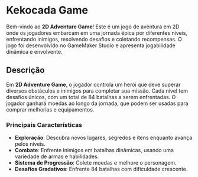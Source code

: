 # Kekocada Game

Bem-vindo ao **2D Adventure Game**! Este é um jogo de aventura em 2D onde os jogadores embarcam em uma jornada épica por diferentes níveis, enfrentando inimigos, resolvendo desafios e coletando recompensas. O jogo foi desenvolvido no GameMaker Studio e apresenta jogabilidade dinâmica e envolvente.

## Descrição

Em **2D Adventure Game**, o jogador controla um herói que deve superar diversos obstáculos e inimigos para completar sua missão. Cada nível tem desafios únicos, com um total de 84 batalhas a serem enfrentadas. O jogador ganhará moedas ao longo da jornada, que podem ser usadas para comprar melhorias e equipamentos.

### Principais Características
- **Exploração**: Descubra novos lugares, segredos e itens enquanto avança pelos níveis.
- **Combate**: Enfrente inimigos em batalhas dinâmicas, usando uma variedade de armas e habilidades.
- **Sistema de Progressão**: Colete moedas e melhore o personagem.
- **Desafios Gradativos**: Enfrente 84 batalhas com dificuldade crescente.
